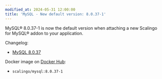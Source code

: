 ```yaml
---
modified_at: 2024-05-31 12:00:00
title: 'MySQL - New default version: 8.0.37-1'
---
```


MySQL® 8.0.37-1 is now the default version when attaching a new Scalingo for
MySQL® addon to your application.

Changelog:
* [MySQL 8.0.37](https://dev.mysql.com/doc/relnotes/mysql/8.0/en/news-8-0-37.html)

Docker image on [Docker Hub](https://hub.docker.com/r/scalingo/mysql):

* `scalingo/mysql:8.0.37-1`
